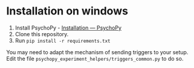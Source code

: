 # Installation on windows

1. Install PsychoPy - [Installation — PsychoPy](https://www.psychopy.org/download.html)
2. Clone this repository.
3. Run `pip install -r requirements.txt`

You may need to adapt the mechanism of sending triggers to your setup. Edit the file `psychopy_experiment_helpers/triggers_common.py` to do so.
